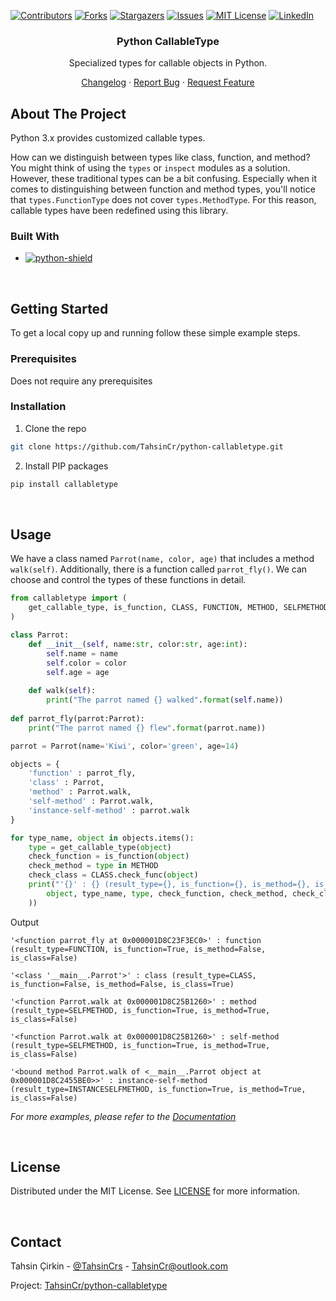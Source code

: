 <a name="readme-top"></a>

[![Contributors][contributors-shield]][contributors-url]
[![Forks][forks-shield]][forks-url]
[![Stargazers][stars-shield]][stars-url]
[![Issues][issues-shield]][issues-url]
[![MIT License][license-shield]][license-url]
[![LinkedIn][linkedin-shield]][linkedin-url]







<!-- About -->
<div align="center">

<h3 align="center">Python CallableType</h3>

<p align="center">

Specialized types for callable objects in Python.

[Changelog][changelog-url] · [Report Bug][issues-url] · [Request Feature][issues-url]
 
</p>

</div>



<!-- ABOUT THE PROJECT -->

##  About The Project

Python 3.x provides customized callable types.

How can we distinguish between types like class, function, and method? You might think of using the `types` or `inspect` modules as a solution. However, these traditional types can be a bit confusing. Especially when it comes to distinguishing between function and method types, you'll notice that `types.FunctionType` does not cover `types.MethodType`. For this reason, callable types have been redefined using this library.




###  Built With

* [![python-shield][python-shield]][pypi-project-url]

<br>


<!-- GETTING STARTED -->

##  Getting Started

To get a local copy up and running follow these simple example steps.

###  Prerequisites

Does not require any prerequisites

###  Installation

1. Clone the repo
```sh
git clone https://github.com/TahsinCr/python-callabletype.git
```

2. Install PIP packages
```sh
pip install callabletype
```


<br>



<!-- USAGE EXAMPLES -->

##  Usage

We have a class named `Parrot(name, color, age)` that includes a method `walk(self)`. Additionally, there is a function called `parrot_fly()`. We can choose and control the types of these functions in detail.
```python
from callabletype import (
    get_callable_type, is_function, CLASS, FUNCTION, METHOD, SELFMETHOD, INSTANCESELFMETHOD
)

class Parrot:
    def __init__(self, name:str, color:str, age:int):
        self.name = name
        self.color = color
        self.age = age
    
    def walk(self):
        print("The parrot named {} walked".format(self.name))
    
def parrot_fly(parrot:Parrot):
    print("The parrot named {} flew".format(parrot.name))

parrot = Parrot(name='Kiwi', color='green', age=14)

objects = {
    'function' : parrot_fly,
    'class' : Parrot,
    'method' : Parrot.walk,
    'self-method' : Parrot.walk,
    'instance-self-method' : parrot.walk
}

for type_name, object in objects.items():
    type = get_callable_type(object)
    check_function = is_function(object)
    check_method = type in METHOD
    check_class = CLASS.check_func(object)
    print("'{}' : {} (result_type={}, is_function={}, is_method={}, is_class={})\n".format(
        object, type_name, type, check_function, check_method, check_class
    ))

```
Output
```
'<function parrot_fly at 0x000001D8C23F3EC0>' : function (result_type=FUNCTION, is_function=True, is_method=False, is_class=False)

'<class '__main__.Parrot'>' : class (result_type=CLASS, is_function=False, is_method=False, is_class=True)

'<function Parrot.walk at 0x000001D8C25B1260>' : method (result_type=SELFMETHOD, is_function=True, is_method=True, is_class=False)

'<function Parrot.walk at 0x000001D8C25B1260>' : self-method (result_type=SELFMETHOD, is_function=True, is_method=True, is_class=False)

'<bound method Parrot.walk of <__main__.Parrot object at 0x000001D8C2455BE0>>' : instance-self-method (result_type=INSTANCESELFMETHOD, is_function=True, is_method=True, is_class=False)
```

_For more examples, please refer to the [Documentation][wiki-url]_

<br>





<!-- LICENSE -->

##  License

Distributed under the MIT License. See [LICENSE][license-url] for more information.


<br>





<!-- CONTACT -->

##  Contact

Tahsin Çirkin - [@TahsinCrs][x-url] - TahsinCr@outlook.com

Project: [TahsinCr/python-callabletype][project-url]







<!-- IMAGES URL -->

[python-shield]: https://img.shields.io/pypi/pyversions/callabletype?style=flat-square

[contributors-shield]: https://img.shields.io/github/contributors/TahsinCr/python-callabletype.svg?style=for-the-badge

[forks-shield]: https://img.shields.io/github/forks/TahsinCr/python-callabletype.svg?style=for-the-badge

[stars-shield]: https://img.shields.io/github/stars/TahsinCr/python-callabletype.svg?style=for-the-badge

[issues-shield]: https://img.shields.io/github/issues/TahsinCr/python-callabletype.svg?style=for-the-badge

[license-shield]: https://img.shields.io/github/license/TahsinCr/python-callabletype.svg?style=for-the-badge

[linkedin-shield]: https://img.shields.io/badge/-LinkedIn-black.svg?style=for-the-badge&logo=linkedin&colorB=555



<!-- Github Project URL -->

[project-url]: https://github.com/TahsinCr/python-callabletype

[pypi-project-url]: https://pypi.org/project/callabletype

[contributors-url]: https://github.com/TahsinCr/python-callabletype/graphs/contributors

[stars-url]: https://github.com/TahsinCr/python-callabletype/stargazers

[forks-url]: https://github.com/TahsinCr/python-callabletype/network/members

[issues-url]: https://github.com/TahsinCr/python-callabletype/issues

[wiki-url]: https://github.com/TahsinCr/python-callabletype/wiki

[license-url]: https://github.com/TahsinCr/python-callabletype/blob/master/LICENSE

[changelog-url]:https://github.com/TahsinCr/python-callabletype/blob/master/CHANGELOG.md



<!-- Contacts URL -->

[linkedin-url]: https://linkedin.com/in/TahsinCr

[x-url]: https://twitter.com/TahsinCrs
